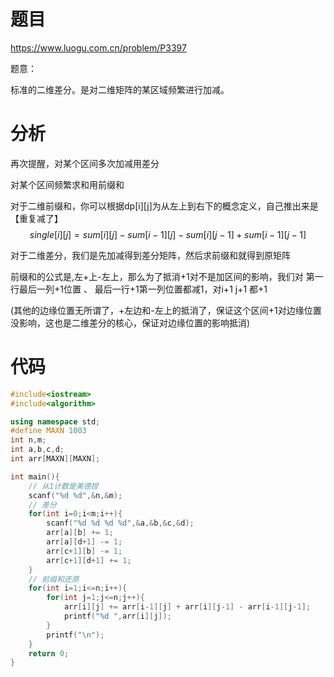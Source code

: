 # 题目
https://www.luogu.com.cn/problem/P3397

题意：

标准的二维差分。是对二维矩阵的某区域频繁进行加减。

# 分析
再次提醒，对某个区间多次加减用差分

对某个区间频繁求和用前缀和

对于二维前缀和，你可以根据dp[i][j]为从左上到右下的概念定义，自己推出来是【重复减了】
$$single[i][j] = sum[i][j] - sum[i-1][j]-sum[i][j-1]+sum[i-1][j-1]$$

对于二维差分，我们是先加减得到差分矩阵，然后求前缀和就得到原矩阵

前缀和的公式是,左+上-左上，那么为了抵消+1对不是加区间的影响，我们对
第一行最后一列+1位置 、 最后一行+1第一列位置都减1，对i+1 j+1 都+1

(其他的边缘位置无所谓了，+左边和-左上的抵消了，保证这个区间+1对边缘位置没影响，这也是二维差分的核心，保证对边缘位置的影响抵消)
# 代码
```cpp
#include<iostream>
#include<algorithm>

using namespace std;
#define MAXN 1003
int n,m;
int a,b,c,d;
int arr[MAXN][MAXN];

int main(){
    // 从1计数是美德捏
    scanf("%d %d",&n,&m);
    // 差分
    for(int i=0;i<m;i++){
        scanf("%d %d %d %d",&a,&b,&c,&d);
        arr[a][b] += 1;
        arr[a][d+1] -= 1;
        arr[c+1][b] -= 1;
        arr[c+1][d+1] += 1;
    }
    // 前缀和还原
    for(int i=1;i<=n;i++){
        for(int j=1;j<=n;j++){
            arr[i][j] += arr[i-1][j] + arr[i][j-1] - arr[i-1][j-1];
            printf("%d ",arr[i][j]);
        }
        printf("\n");
    }
    return 0;
}
```